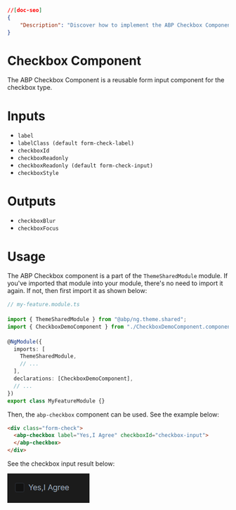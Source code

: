 ```json
//[doc-seo]
{
    "Description": "Discover how to implement the ABP Checkbox Component for reusable form input, enhancing your applications with ease and efficiency."
}
```

# Checkbox Component

The ABP Checkbox Component is a reusable form input component for the checkbox type.

# Inputs

-   `label`
-   `labelClass (default form-check-label)`
-   `checkboxId`
-   `checkboxReadonly`
-   `checkboxReadonly (default form-check-input)`
-   `checkboxStyle`

# Outputs

-   `checkboxBlur`
-   `checkboxFocus`

# Usage

The ABP Checkbox component is a part of the `ThemeSharedModule` module. If you've imported that module into your module, there's no need to import it again. If not, then first import it as shown below:

```ts
// my-feature.module.ts

import { ThemeSharedModule } from "@abp/ng.theme.shared";
import { CheckboxDemoComponent } from "./CheckboxDemoComponent.component";

@NgModule({
  imports: [
    ThemeSharedModule,
    // ...
  ],
  declarations: [CheckboxDemoComponent],
  // ...
})
export class MyFeatureModule {}
```

Then, the `abp-checkbox` component can be used. See the example below:

```html
<div class="form-check">
  <abp-checkbox label="Yes,I Agree" checkboxId="checkbox-input">
  </abp-checkbox>
</div>
```

See the checkbox input result below:

![abp-checkbox](./images/form-checkbox.png)
